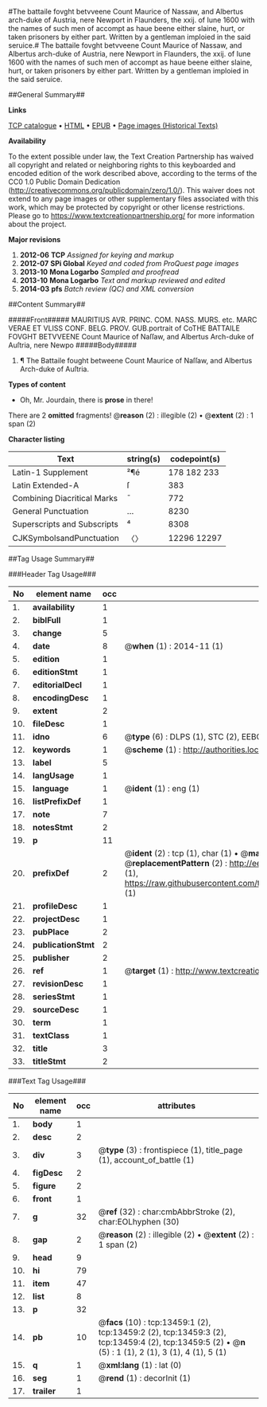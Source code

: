 #The battaile fovght betvveene Count Maurice of Nassaw, and Albertus arch-duke of Austria, nere Newport in Flaunders, the xxij. of Iune 1600 with the names of such men of accompt as haue beene either slaine, hurt, or taken prisoners by either part. Written by a gentleman imploied in the said seruice.#
The battaile fovght betvveene Count Maurice of Nassaw, and Albertus arch-duke of Austria, nere Newport in Flaunders, the xxij. of Iune 1600 with the names of such men of accompt as haue beene either slaine, hurt, or taken prisoners by either part. Written by a gentleman imploied in the said seruice.

##General Summary##

**Links**

[TCP catalogue](http://www.ota.ox.ac.uk/tcp/)  • 
[HTML](http://tei.it.ox.ac.uk/tcp/Texts-HTML/free/A07/A07276.html)  • 
[EPUB](http://tei.it.ox.ac.uk/tcp/Texts-EPUB/free/A07/A07276.epub) • 
[Page images (Historical Texts)](https://historicaltexts.jisc.ac.uk/eebo-99848369e)

**Availability**

To the extent possible under law, the Text Creation Partnership has waived all copyright and related or neighboring rights to this keyboarded and encoded edition of the work described above, according to the terms of the CC0 1.0 Public Domain Dedication (http://creativecommons.org/publicdomain/zero/1.0/). This waiver does not extend to any page images or other supplementary files associated with this work, which may be protected by copyright or other license restrictions. Please go to https://www.textcreationpartnership.org/ for more information about the project.

**Major revisions**

1. __2012-06__ __TCP__ *Assigned for keying and markup*
1. __2012-07__ __SPi Global__ *Keyed and coded from ProQuest page images*
1. __2013-10__ __Mona Logarbo__ *Sampled and proofread*
1. __2013-10__ __Mona Logarbo__ *Text and markup reviewed and edited*
1. __2014-03__ __pfs__ *Batch review (QC) and XML conversion*

##Content Summary##

#####Front#####
MAURITIUS AVR. PRINC. COM. NASS. MURS. etc. MARC VERAE ET VLISS CONF. BELG. PROV. GUB.portrait of CoTHE BATTAILE FOVGHT BETVVEENE Count Maurice of Naſſaw, and Albertus Arch-duke of Auſtria, nere Newpo
#####Body#####

1. ¶ The Battaile fought betweene Count Maurice of Naſſaw, and Albertus Arch-duke of Auſtria.

**Types of content**

  * Oh, Mr. Jourdain, there is **prose** in there!

There are 2 **omitted** fragments! 
 @__reason__ (2) : illegible (2)  •  @__extent__ (2) : 1 span (2)

**Character listing**


|Text|string(s)|codepoint(s)|
|---|---|---|
|Latin-1 Supplement|²¶é|178 182 233|
|Latin Extended-A|ſ|383|
|Combining             Diacritical Marks|̄|772|
|General Punctuation|…|8230|
|Superscripts             and Subscripts|⁴|8308|
|CJKSymbolsandPunctuation|〈〉|12296 12297|

##Tag Usage Summary##

###Header Tag Usage###

|No|element name|occ|attributes|
|---|---|---|---|
|1.|__availability__|1||
|2.|__biblFull__|1||
|3.|__change__|5||
|4.|__date__|8| @__when__ (1) : 2014-11 (1)|
|5.|__edition__|1||
|6.|__editionStmt__|1||
|7.|__editorialDecl__|1||
|8.|__encodingDesc__|1||
|9.|__extent__|2||
|10.|__fileDesc__|1||
|11.|__idno__|6| @__type__ (6) : DLPS (1), STC (2), EEBO-CITATION (1), PROQUEST (1), VID (1)|
|12.|__keywords__|1| @__scheme__ (1) : http://authorities.loc.gov/ (1)|
|13.|__label__|5||
|14.|__langUsage__|1||
|15.|__language__|1| @__ident__ (1) : eng (1)|
|16.|__listPrefixDef__|1||
|17.|__note__|7||
|18.|__notesStmt__|2||
|19.|__p__|11||
|20.|__prefixDef__|2| @__ident__ (2) : tcp (1), char (1)  •  @__matchPattern__ (2) : ([0-9\-]+):([0-9IVX]+) (1), (.+) (1)  •  @__replacementPattern__ (2) : http://eebo.chadwyck.com/downloadtiff?vid=$1&page=$2 (1), https://raw.githubusercontent.com/textcreationpartnership/Texts/master/tcpchars.xml#$1 (1)|
|21.|__profileDesc__|1||
|22.|__projectDesc__|1||
|23.|__pubPlace__|2||
|24.|__publicationStmt__|2||
|25.|__publisher__|2||
|26.|__ref__|1| @__target__ (1) : http://www.textcreationpartnership.org/docs/. (1)|
|27.|__revisionDesc__|1||
|28.|__seriesStmt__|1||
|29.|__sourceDesc__|1||
|30.|__term__|1||
|31.|__textClass__|1||
|32.|__title__|3||
|33.|__titleStmt__|2||


###Text Tag Usage###

|No|element name|occ|attributes|
|---|---|---|---|
|1.|__body__|1||
|2.|__desc__|2||
|3.|__div__|3| @__type__ (3) : frontispiece (1), title_page (1), account_of_battle (1)|
|4.|__figDesc__|2||
|5.|__figure__|2||
|6.|__front__|1||
|7.|__g__|32| @__ref__ (32) : char:cmbAbbrStroke (2), char:EOLhyphen (30)|
|8.|__gap__|2| @__reason__ (2) : illegible (2)  •  @__extent__ (2) : 1 span (2)|
|9.|__head__|9||
|10.|__hi__|79||
|11.|__item__|47||
|12.|__list__|8||
|13.|__p__|32||
|14.|__pb__|10| @__facs__ (10) : tcp:13459:1 (2), tcp:13459:2 (2), tcp:13459:3 (2), tcp:13459:4 (2), tcp:13459:5 (2)  •  @__n__ (5) : 1 (1), 2 (1), 3 (1), 4 (1), 5 (1)|
|15.|__q__|1| @__xml:lang__ (1) : lat (0)|
|16.|__seg__|1| @__rend__ (1) : decorInit (1)|
|17.|__trailer__|1||
